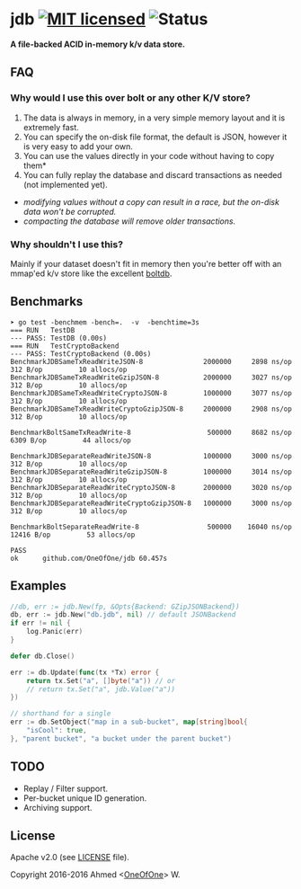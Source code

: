 # jdb [![MIT licensed](https://img.shields.io/badge/license-apache-blue.svg)](https://raw.githubusercontent.com/OneOfOne/jdb/master/LICENSE) ![Status](https://img.shields.io/badge/status-beta-red.svg)

**A file-backed ACID in-memory k/v data store.**

## FAQ

### Why would I use this over bolt or any other K/V store?

1. The data is always in memory, in a very simple memory layout and it is extremely fast.
2. You can specify the on-disk file format, the default is JSON, however
it is very easy to add your own.
3. You can use the values directly in your code without having to copy them*
4. You can fully replay the database and discard transactions as needed (not implemented yet).

* *modifying values without a copy can result in a race, but the on-disk data won't be corrupted.*
* *compacting the database will remove older transactions.*

### Why shouldn't I use this?

Mainly if your dataset doesn't fit in memory then you're better off with
an mmap'ed k/v store like the excellent [boltdb](https://github.com/boltdb/bolt).

## Benchmarks

```
➤ go test -benchmem -bench=.  -v  -benchtime=3s
=== RUN   TestDB
--- PASS: TestDB (0.00s)
=== RUN   TestCryptoBackend
--- PASS: TestCryptoBackend (0.00s)
BenchmarkJDBSameTxReadWriteJSON-8               2000000     2898 ns/op             312 B/op         10 allocs/op
BenchmarkJDBSameTxReadWriteGzipJSON-8           2000000     3027 ns/op             312 B/op         10 allocs/op
BenchmarkJDBSameTxReadWriteCryptoJSON-8         1000000     3077 ns/op             312 B/op         10 allocs/op
BenchmarkJDBSameTxReadWriteCryptoGzipJSON-8     2000000     2908 ns/op             312 B/op         10 allocs/op

BenchmarkBoltSameTxReadWrite-8                   500000     8682 ns/op            6309 B/op         44 allocs/op

BenchmarkJDBSeparateReadWriteJSON-8             1000000     3000 ns/op             312 B/op         10 allocs/op
BenchmarkJDBSeparateReadWriteGzipJSON-8         1000000     3014 ns/op             312 B/op         10 allocs/op
BenchmarkJDBSeparateReadWriteCryptoJSON-8       2000000     3020 ns/op             312 B/op         10 allocs/op
BenchmarkJDBSeparateReadWriteCryptoGzipJSON-8   1000000     3000 ns/op             312 B/op         10 allocs/op

BenchmarkBoltSeparateReadWrite-8                 500000    16040 ns/op           12416 B/op         53 allocs/op

PASS
ok      github.com/OneOfOne/jdb 60.457s

```

## Examples

```go
//db, err := jdb.New(fp, &Opts{Backend: GZipJSONBackend})
db, err := jdb.New("db.jdb", nil) // default JSONBackend
if err != nil {
	log.Panic(err)
}

defer db.Close()

err := db.Update(func(tx *Tx) error {
	return tx.Set("a", []byte("a")) // or
	// return tx.Set("a", jdb.Value("a"))
})

// shorthand for a single
err := db.SetObject("map in a sub-bucket", map[string]bool{
	"isCool": true,
}, "parent bucket", "a bucket under the parent bucket")
```

## TODO

* Replay / Filter support.
* Per-bucket unique ID generation.
* Archiving support.

## License

Apache v2.0 (see [LICENSE](https://raw.githubusercontent.com/OneOfOne/jdb/master/LICENSE) file).

Copyright 2016-2016 Ahmed <[OneOfOne](https://github.com/OneOfOne/)> W.
